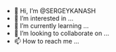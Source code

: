 - 👋 Hi, I’m @SERGEYKANASH
- 👀 I’m interested in ...
- 🌱 I’m currently learning ...
- 💞️ I’m looking to collaborate on ...
- 📫 How to reach me ...

<!---
SERGEYKANASH/SERGEYKANASH is a ✨ special ✨ repository because its `README.md` (this file) appears on your GitHub profile.
You can click the Preview link to take a look at your changes.
--->
